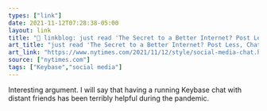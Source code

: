 ```yaml
---
types: ["link"]
date: 2021-11-12T07:28:38-05:00
layout: link
title: "🔗 linkblog: just read 'The Secret to a Better Internet? Post Less, Chat More. - The New York Times'"
art_title: "just read 'The Secret to a Better Internet? Post Less, Chat More. - The New York Times"
art_link: "https://www.nytimes.com/2021/11/12/style/social-media-chat.html"
source: ["nytimes.com"]
tags: ["Keybase","social media"]
---
```

Interesting argument. I will say that having a running Keybase chat with distant friends has been terribly helpful during the pandemic.
